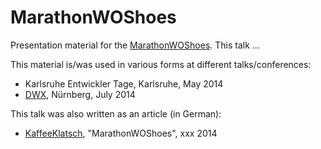 # MarathonWOShoes

Presentation material for the [MarathonWOShoes](). This talk ...

This material is/was used in various forms at different talks/conferences:

* Karlsruhe Entwickler Tage, Karlsruhe, May 2014
* [DWX](), Nürnberg, July 2014

This talk was also written as an article (in German):

* [KaffeeKlatsch](), "MarathonWOShoes", xxx 2014